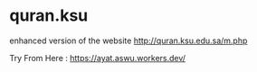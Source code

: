 # quran.ksu
enhanced version of the website http://quran.ksu.edu.sa/m.php

Try From Here : https://ayat.aswu.workers.dev/
